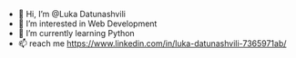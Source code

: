 - 👋 Hi, I’m @Luka Datunashvili
- 👀 I’m interested in Web Development
- 🌱 I’m currently learning Python
- 📫 reach me https://www.linkedin.com/in/luka-datunashvili-7365971ab/

<!---
GH0ST-000/GH0ST-000 is a ✨ special ✨ repository because its `README.md` (this file) appears on your GitHub profile.
You can click the Preview link to take a look at your changes.
--->

